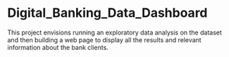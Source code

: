 # Digital_Banking_Data_Dashboard
This project envisions running an exploratory data analysis on the dataset and then building a web page to display all the results and relevant information about the bank clients.

